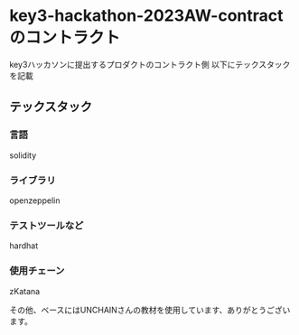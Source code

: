 # key3-hackathon-2023AW-contractのコントラクト
key3ハッカソンに提出するプロダクトのコントラクト側
以下にテックスタックを記載

## テックスタック

### 言語
solidity

### ライブラリ
openzeppelin

### テストツールなど
hardhat

### 使用チェーン
zKatana

その他、ベースにはUNCHAINさんの教材を使用しています、ありがとうございます。
